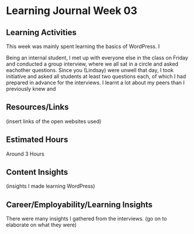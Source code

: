 # Learning Journal Week 03
## Learning Activities
This week was mainly spent learning the basics of WordPress. I 

Being an internal student, I met up with everyone else in the class on Friday and conducted a group interview, where we all sat in a circle and asked eachother questions. Since you (Lindsay) were unwell that day, I took initiative and asked all students at least two questions each, of which I had prepared in advance for the interviews. I learnt a lot about my peers than I previously knew and 

## Resources/Links
(insert links of the open websites used)

## Estimated Hours
Around 3 Hours

## Content Insights
(insights I made learning WordPress)

## Career/Employability/Learning Insights
There were many insights I gathered from the interviews. (go on to elaborate on what they were)